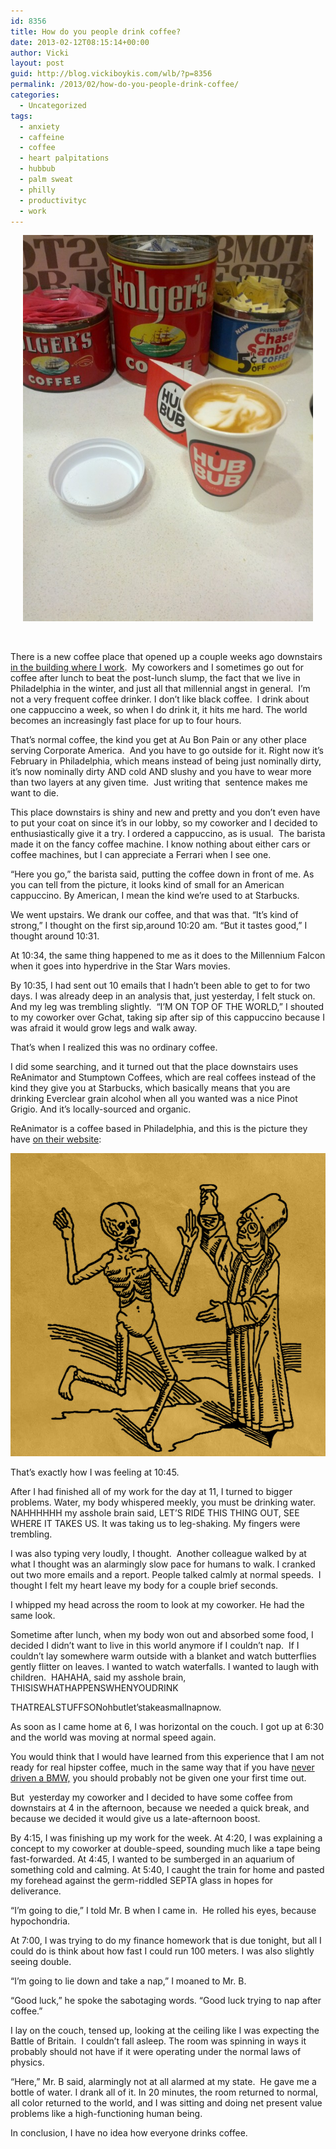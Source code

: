 ```yaml
---
id: 8356
title: How do you people drink coffee?
date: 2013-02-12T08:15:14+00:00
author: Vicki
layout: post
guid: http://blog.vickiboykis.com/wlb/?p=8356
permalink: /2013/02/how-do-you-people-drink-coffee/
categories:
  - Uncategorized
tags:
  - anxiety
  - caffeine
  - coffee
  - heart palpitations
  - hubbub
  - palm sweat
  - philly
  - productivityc
  - work
---
```

<p style="text-align: center;">
  <a href="https://raw.githubusercontent.com/veekaybee/wlb/gh-pages/assets/images/2013/02/IMG_20130115_082838.jpg"><img class="aligncenter  wp-image-8357" alt="IMG_20130115_082838" src="https://raw.githubusercontent.com/veekaybee/wlb/gh-pages/assets/images/2013/02/IMG_20130115_082838-580x773.jpg" width="464" height="618" /></a>
</p>

&nbsp;

There is a new coffee place that opened up a couple weeks ago downstairs <a href="http://www.thrillist.com/drink/philadelphia/19103/hubbub-coffee-at-logan-square" target="_blank">in the building where I work</a>.  My coworkers and I sometimes go out for coffee after lunch to beat the post-lunch slump, the fact that we live in Philadelphia in the winter, and just all that millennial angst in general.  I&#8217;m not a very frequent coffee drinker. I don&#8217;t like black coffee.  I drink about one cappuccino a week, so when I do drink it, it hits me hard. The world becomes an increasingly fast place for up to four hours.

<!--more-->

That&#8217;s normal coffee, the kind you get at Au Bon Pain or any other place serving Corporate America.  And you have to go outside for it. Right now it&#8217;s February in Philadelphia, which means instead of being just nominally dirty, it&#8217;s now nominally dirty AND cold AND slushy and you have to wear more than two layers at any given time.  Just writing that  sentence makes me want to die.

This place downstairs is shiny and new and pretty and you don&#8217;t even have to put your coat on since it&#8217;s in our lobby, so my coworker and I decided to enthusiastically give it a try. I ordered a cappuccino, as is usual.  The barista made it on the fancy coffee machine. I know nothing about either cars or coffee machines, but I can appreciate a Ferrari when I see one.

&#8220;Here you go,&#8221; the barista said, putting the coffee down in front of me. As you can tell from the picture, it looks kind of small for an American cappuccino. By American, I mean the kind we&#8217;re used to at Starbucks.

We went upstairs. We drank our coffee, and that was that. &#8220;It&#8217;s kind of strong,&#8221; I thought on the first sip,around 10:20 am. &#8220;But it tastes good,&#8221; I thought around 10:31.

At 10:34, the same thing happened to me as it does to the Millennium Falcon when it goes into hyperdrive in the Star Wars movies.

By 10:35, I had sent out 10 emails that I hadn&#8217;t been able to get to for two days. I was already deep in an analysis that, just yesterday, I felt stuck on. And my leg was trembling slightly.  &#8220;I&#8217;M ON TOP OF THE WORLD,&#8221; I shouted to my coworker over Gchat, taking sip after sip of this cappuccino because I was afraid it would grow legs and walk away.

That&#8217;s when I realized this was no ordinary coffee.

I did some searching, and it turned out that the place downstairs uses ReAnimator and Stumptown Coffees, which are real coffees instead of the kind they give you at Starbucks, which basically means that you are drinking Everclear grain alcohol when all you wanted was a nice Pinot Grigio. And it&#8217;s locally-sourced and organic.

ReAnimator is a coffee based in Philadelphia, and this is the picture they have <a href="http://www.reanimatorcoffee.com/" target="_blank">on their website</a>:

[<img class="aligncenter size-full wp-image-8359" alt="Screen shot 2013-02-12 at 7.46.26 AM" src="https://raw.githubusercontent.com/veekaybee/wlb/gh-pages/assets/images/2013/02/Screen-shot-2013-02-12-at-7.46.26-AM.png" width="559" height="485" />](https://raw.githubusercontent.com/veekaybee/wlb/gh-pages/assets/images/2013/02/Screen-shot-2013-02-12-at-7.46.26-AM.png)

That&#8217;s exactly how I was feeling at 10:45.

After I had finished all of my work for the day at 11, I turned to bigger problems. Water, my body whispered meekly, you must be drinking water. NAHHHHHH my asshole brain said, LET&#8217;S RIDE THIS THING OUT, SEE WHERE IT TAKES US. It was taking us to leg-shaking. My fingers were trembling.

I was also typing very loudly, I thought.  Another colleague walked by at what I thought was an alarmingly slow pace for humans to walk. I cranked out two more emails and a report. People talked calmly at normal speeds.  I thought I felt my heart leave my body for a couple brief seconds.

I whipped my head across the room to look at my coworker. He had the same look.

Sometime after lunch, when my body won out and absorbed some food, I decided I didn&#8217;t want to live in this world anymore if I couldn&#8217;t nap.  If I couldn&#8217;t lay somewhere warm outside with a blanket and watch butterflies gently flitter on leaves. I wanted to watch waterfalls. I wanted to laugh with children.  HAHAHA, said my asshole brain, THISISWHATHAPPENSWHENYOUDRINK

THATREALSTUFFSONohbutlet&#8217;stakeasmallnapnow.

As soon as I came home at 6, I was horizontal on the couch. I got up at 6:30 and the world was moving at normal speed again.

You would think that I would have learned from this experience that I am not ready for real hipster coffee, much in the same way that if you have <a href="http://blog.vickiboykis.com/wlb/2013/01/you-cant-understand-a-man-until-you-cruise-a-mile-in-his-beemer/" target="_blank">never driven a BMW,</a> you should probably not be given one your first time out.

But  yesterday my coworker and I decided to have some coffee from downstairs at 4 in the afternoon, because we needed a quick break, and because we decided it would give us a late-afternoon boost.

By 4:15, I was finishing up my work for the week. At 4:20, I was explaining a concept to my coworker at double-speed, sounding much like a tape being fast-forwarded. At 4:45, I wanted to be sumberged in an aquarium of something cold and calming. At 5:40, I caught the train for home and pasted my forehead against the germ-riddled SEPTA glass in hopes for deliverance.

&#8220;I&#8217;m going to die,&#8221; I told Mr. B when I came in.  He rolled his eyes, because hypochondria.

At 7:00, I was trying to do my finance homework that is due tonight, but all I could do is think about how fast I could run 100 meters. I was also slightly seeing double.

&#8220;I&#8217;m going to lie down and take a nap,&#8221; I moaned to Mr. B.

&#8220;Good luck,&#8221; he spoke the sabotaging words. &#8220;Good luck trying to nap after coffee.&#8221;

I lay on the couch, tensed up, looking at the ceiling like I was expecting the Battle of Britain.  I couldn&#8217;t fall asleep. The room was spinning in ways it probably should not have if it were operating under the normal laws of physics.

&#8220;Here,&#8221; Mr. B said, alarmingly not at all alarmed at my state.  He gave me a bottle of water. I drank all of it. In 20 minutes, the room returned to normal, all color returned to the world, and I was sitting and doing net present value problems like a high-functioning human being.

In conclusion, I have no idea how everyone drinks coffee.

&nbsp;